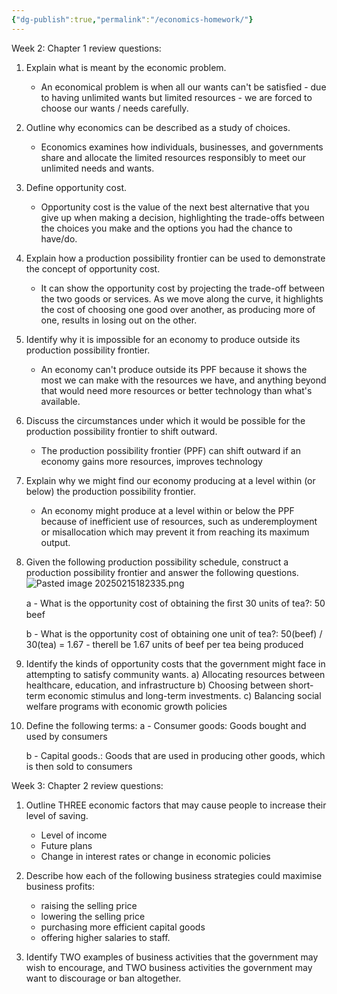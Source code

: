 ```yaml
---
{"dg-publish":true,"permalink":"/economics-homework/"}
---
```




Week 2: 
Chapter 1 review questions: 
1) Explain what is meant by the economic problem.
	- An economical problem is when all our wants can't be satisfied - due to having unlimited wants but limited resources -  we are forced to choose our wants / needs carefully. 

2) Outline why economics can be described as a study of choices.
	- Economics examines how individuals, businesses, and governments share and allocate the limited resources responsibly to meet our unlimited needs and wants. 

3) Define opportunity cost.
	- Opportunity cost is the value of the next best alternative that you give up when making a decision, highlighting the trade-offs between the choices you make and the options you had the chance to have/do. 

4) Explain how a production possibility frontier can be used to demonstrate the concept of opportunity cost.
	- It can show the opportunity cost by projecting the trade-off between the two goods or services. As we move along the curve, it highlights the cost of choosing one good over another, as producing more of one, results in losing out on the other. 

5) Identify why it is impossible for an economy to produce outside its production possibility frontier.
	- An economy can't produce outside its PPF because it  shows the most we can make with the resources we have, and anything beyond that would need more resources or better technology than what's available.

6) Discuss the circumstances under which it would be possible for the production possibility frontier to shift outward.
	- The production possibility frontier (PPF) can shift outward if an economy gains more resources, improves technology

7) Explain why we might find our economy producing at a level within (or below) the production possibility frontier.
	- An economy might produce at a level within or below the PPF because of inefficient use of resources, such as underemployment or misallocation which may prevent it from reaching its maximum output. 

8) Given the following production possibility schedule, construct a production
possibility frontier and answer the following questions.
![Pasted image 20250215182335.png](/img/user/Pasted%20image%2020250215182335.png)
	
	a -  What is the opportunity cost of obtaining the ﬁrst 30 units of tea?:
		50 beef 
	
	b - What is the opportunity cost of obtaining one unit of tea?:
		50(beef) / 30(tea) = 1.67 
			- therell be 1.67 units of beef per tea being produced 

9) Identify the kinds of opportunity costs that the government might face in attempting to satisfy community wants.
	a) Allocating resources between healthcare, education, and infrastructure
	b) Choosing between short-term economic stimulus and long-term investments.
	c) Balancing social welfare programs with economic growth policies

10) Define the following terms:
	a -  Consumer goods:
		Goods bought and used by consumers 
	
	b -  Capital goods.:
		Goods that are used in producing other goods, which is then sold to consumers 

Week 3:
Chapter 2 review questions: 
1)  Outline THREE economic factors that may cause people to increase their level of saving.
	- Level of income
	- Future plans
	- Change in interest rates or change in economic policies 

2) Describe how each of the following business strategies could maximise business profits:
	-  raising the selling price
	-  lowering the selling price
	-  purchasing more efficient capital goods
	- offering higher salaries to staff.


3) Identify TWO examples of business activities that the government may wish to encourage, and TWO business activities the government may want to discourage or ban altogether.
